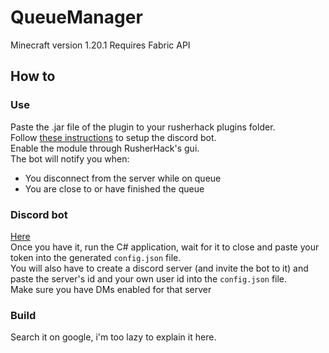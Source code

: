 # QueueManager
Minecraft version 1.20.1
Requires Fabric API  
## How to
### Use
Paste the .jar file of the plugin to your rusherhack plugins folder.  
Follow [these instructions](https://github.com/GabiRP/QueueManager/tree/rusher#discord-bot) to setup the discord bot.  
Enable the module through RusherHack's gui.  
The bot will notify you when:
- You disconnect from the server while on queue
- You are close to or have finished the queue
### Discord bot
[Here](https://discord.com/developers/docs/getting-started#step-1-creating-an-app)  
Once you have it, run the C# application, wait for it to close and paste your token into the generated ``config.json`` file.  
You will also have to create a discord server (and invite the bot to it) and paste the server's id and your own user id into the ``config.json`` file.  
Make sure you have DMs enabled for that server
### Build
Search it on google, i'm too lazy to explain it here.  
